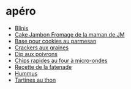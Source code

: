 apéro
=====

* [Blinis](Blinis.html)
* [Cake Jambon Fromage de la maman de JM](Cake-Jambon-Fromage.html)
* [Base pour cookies au parmesan](Cookies_parmesan.html)
* [Crackers aux graines](Crackers_graines.html)
* [Dip aux poivrons](Dip-poivron.html)
* [Chips rapides au four à micro-ondes](Fast-'n'-chips.html)
* [Recette de la fatenade](Fatenade.html)
* [Hummus](Hummus.html)
* [Tartines au thon](tartines-thon.html)
